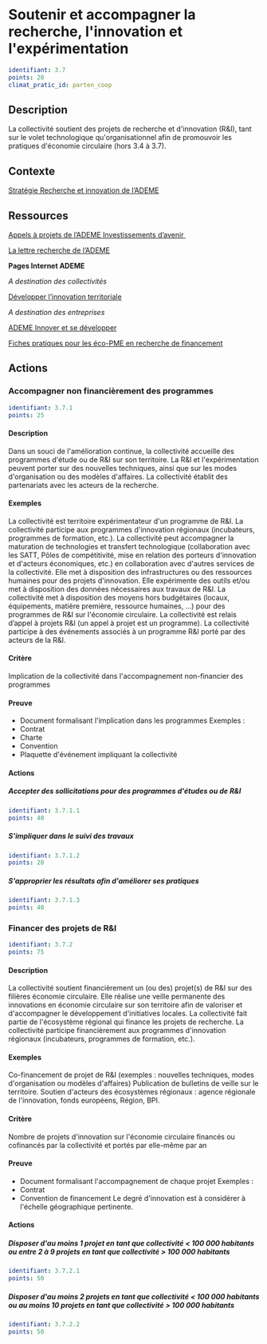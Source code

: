 # Soutenir et accompagner la recherche, l'innovation et l'expérimentation
```yaml
identifiant: 3.7
points: 20
climat_pratic_id: parten_coop
```
## Description
La collectivité soutient des projets de recherche et d'innovation (R&I), tant sur le volet technologique qu'organisationnel afin de promouvoir les pratiques d'économie circulaire (hors 3.4 à 3.7).

## Contexte

<a href="https://www.ademe.fr/strategie-recherche-developpement-innovation-lademe-periode-2014-2020">Stratégie
Recherche et innovation de l’ADEME</a>


## Ressources

<a href="https://www.ademe.fr/actualites/appels-a-projets?appels-en-cours=1&amp;investissements-davenir=1">Appels à projets de l’ADEME Investissements d’avenir&nbsp;</a>

<a href="https://www.ademe.fr/dossier/ademe/lettre-recherche">La
lettre recherche de l’ADEME</a>

**Pages Internet ADEME**

<i>A destination des collectivités</i>

<a href="https://www.ademe.fr/collectivites-secteur-public/animer-territoire/developper-linnovation-territoriale">Développer l’innovation territoriale</a>

<i>A destination des entreprises</i>

<a href="https:/www.ademe.fr/entreprises-monde-agricole/innover-developper">ADEME Innover et se développer</a>

<a href="https://www.ademe.fr/fiches-pratiques-eco-pme-recherche-financement">Fiches pratiques pour les éco-PME en recherche de financement</a>

## Actions
### Accompagner non financièrement des programmes
```yaml
identifiant: 3.7.1
points: 25
```
#### Description
Dans un souci de l'amélioration continue, la collectivité accueille des programmes d'étude ou de R&I sur son territoire. La R&I et l'expérimentation peuvent porter sur des nouvelles techniques, ainsi que sur les modes d'organisation ou des modèles d'affaires.
La collectivité établit des partenariats avec les acteurs de la recherche.

#### Exemples
La collectivité est territoire expérimentateur d'un programme de R&I.
La collectivité participe aux programmes d'innovation régionaux (incubateurs, programmes de formation, etc.).
La collectivité peut accompagner la maturation de technologies et transfert technologique (collaboration avec les SATT, Pôles de compétitivité, mise en relation des porteurs d'innovation et d'acteurs économiques, etc.) en collaboration avec d'autres services de la collectivité.
Elle met à disposition des infrastructures ou des ressources humaines pour des projets d'innovation.
Elle expérimente des outils et/ou met à disposition des données nécessaires aux travaux de R&I.
La collectivité met à disposition des moyens hors budgétaires (locaux, équipements, matière première, ressource humaines, …) pour des programmes de R&I sur l'économie circulaire.
La collectivité est relais d’appel à projets R&I (un appel à projet est un programme).
La collectivité participe à des événements associés à un programme R&I porté par des acteurs de la R&I.

#### Critère
Implication de la collectivité dans l'accompagnement non-financier des programmes

#### Preuve
- Document formalisant l'implication dans les programmes
Exemples :
- Contrat
- Charte
- Convention
- Plaquette d'événement impliquant la collectivité

#### Actions
##### Accepter des sollicitations pour des programmes d'études ou de R&I
```yaml
identifiant: 3.7.1.1
points: 40
```

##### S'impliquer dans le suivi des travaux
```yaml
identifiant: 3.7.1.2
points: 20
```

##### S'approprier les résultats afin d'améliorer ses pratiques
```yaml
identifiant: 3.7.1.3
points: 40
```


### Financer des projets de R&I
```yaml
identifiant: 3.7.2
points: 75
```
#### Description
La collectivité soutient financièrement un (ou des) projet(s) de R&I sur des filières économie circulaire. Elle réalise une veille permanente des innovations en économie circulaire sur son territoire afin de valoriser et d'accompagner le développement d'initiatives locales. La collectivité fait partie de l'écosystème régional qui finance les projets de recherche.
La collectivité participe financièrement aux programmes d'innovation régionaux (incubateurs, programmes de formation, etc.).

#### Exemples
Co-financement de projet de R&I (exemples : nouvelles techniques, modes d'organisation ou modèles d'affaires)
Publication de bulletins de veille sur le territoire.
Soutien d'acteurs des écosystèmes régionaux : agence régionale de l'innovation, fonds européens, Région, BPI.

#### Critère
Nombre de projets d'innovation sur l'économie circulaire financés ou cofinancés par la collectivité et portés par elle-même par an

#### Preuve
- Document formalisant l'accompagnement de chaque projet
Exemples :
- Contrat
- Convention de financement
Le degré d'innovation est à considérer à l'échelle géographique pertinente.

#### Actions
##### Disposer d'au moins 1 projet en tant que collectivité < 100 000 habitants ou entre 2 à 9 projets en tant que collectivité > 100 000 habitants
```yaml
identifiant: 3.7.2.1
points: 50
```

##### Disposer d'au moins 2 projets  en tant que collectivité < 100 000 habitants ou au moins 10 projets en tant que collectivité > 100 000 habitants
```yaml
identifiant: 3.7.2.2
points: 50
```
